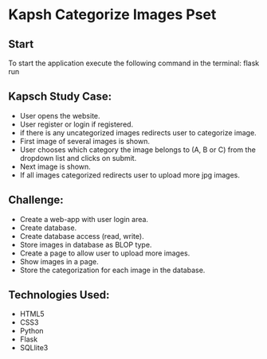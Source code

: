 # Kapsh Categorize Images Pset

## Start
To start the application execute the following command in the terminal:
flask run

## Kapsch Study Case:
* User opens the website.
* User register or login if registered.
* if there is any uncategorized images redirects user to categorize image.
* First image of several images is shown.
* User chooses which category the image belongs to (A, B or C) from the dropdown list and clicks on submit.
* Next image is shown.
* If all images categorized redirects user to upload more jpg images.

## Challenge:
* Create a web-app with user login area.
* Create database.
* Create database access (read, write).
* Store images in database as BLOP type.
* Create a page to allow user to upload more images.
* Show images in a page.
* Store the categorization for each image in the database.

## Technologies Used:
* HTML5
* CSS3
* Python
* Flask
* SQLlite3